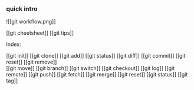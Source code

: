### quick intro
![[git workflow.png]]

[[git cheetsheet]]
[[git tips]]

Index: 

[[git init]]
[[git clone]]
[[git add]]
[[git status]]
[[git diff]]
[[git commit]]
[[git reset]]
[[git remove]]  
[[git move]]
[[git branch]]
[[git switch]]
[[git checkout]]
[[git log]]
[[git remote]]
[[git push]]
[[git fetch]]
[[git merge]]
[[git reset]]
[[git status]]
[[git tag]]
